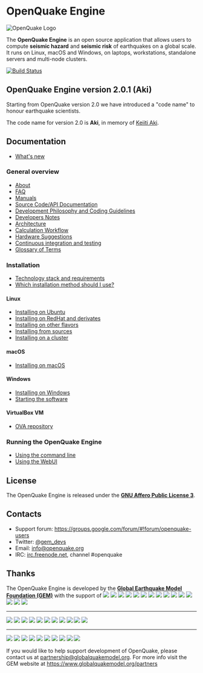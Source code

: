 # OpenQuake Engine

![OpenQuake Logo](https://github.com/gem/oq-infrastructure/raw/master/logos/oq-logo.png)

The **OpenQuake Engine** is an open source application that allows users to compute **seismic hazard** and **seismic risk** of earthquakes on a global scale. It runs on Linux, macOS and Windows, on laptops, workstations, standalone servers and multi-node clusters.

[![Build Status](https://ci.openquake.org/job/master_oq-engine/badge/icon)](https://ci.openquake.org/job/master_oq-engine/)

## OpenQuake Engine version 2.0.1 (Aki)

Starting from OpenQuake version 2.0 we have introduced a "code name" to honour earthquake scientists.

The code name for version 2.0 is **Aki**, in memory of [Keiiti Aki](https://en.wikipedia.org/wiki/Keiiti_Aki).

## Documentation

* [What's new](https://github.com/gem/oq-engine/blob/engine-2.0/doc/whats-new.md)

### General overview

* [About](https://github.com/gem/oq-engine/blob/engine-2.0/doc/about.md)
* [FAQ](https://github.com/gem/oq-engine/blob/engine-2.0/doc/faq.md)
* [Manuals](http://storage.globalquakemodel.org/openquake/support/documentation/engine/#manual-latest-stable)
* [Source Code/API Documentation](http://docs.openquake.org/oq-engine/)
* [Development Philosophy and Coding Guidelines](https://github.com/gem/oq-engine/blob/engine-2.0/doc/development-guidelines.md)
* [Developers Notes](https://github.com/gem/oq-engine/blob/engine-2.0/doc/development-notes.md)
* [Architecture](https://github.com/gem/oq-engine/blob/engine-2.0/doc/architecture.md)
* [Calculation Workflow](https://github.com/gem/oq-engine/blob/engine-2.0/doc/calculation-workflow.md)
* [Hardware Suggestions](https://github.com/gem/oq-engine/blob/engine-2.0/doc/hardware-suggestions.md)
* [Continuous integration and testing](https://github.com/gem/oq-engine/blob/engine-2.0/doc/testing.md)
* [Glossary of Terms](https://github.com/gem/oq-engine/blob/engine-2.0/doc/glossary.md)

### Installation

* [Technology stack and requirements](https://github.com/gem/oq-engine/blob/engine-2.0/doc/requirements.md)
* [Which installation method should I use?](https://github.com/gem/oq-engine/blob/engine-2.0/doc/installing/overview.md)

#### Linux

* [Installing on Ubuntu](https://github.com/gem/oq-engine/blob/engine-2.0/doc/installing/ubuntu.md)
* [Installing on RedHat and derivates](https://github.com/gem/oq-engine/blob/engine-2.0/doc/installing/rhel.md)
* [Installing on other flavors](https://github.com/gem/oq-engine/blob/engine-2.0/doc/installing/linux-generic.md)
* [Installing from sources](https://github.com/gem/oq-engine/blob/engine-2.0/doc/installing/development.md)
* [Installing on a cluster](https://github.com/gem/oq-engine/blob/engine-2.0/doc/installing/cluster.md)

#### macOS

* [Installing on macOS](https://github.com/gem/oq-engine/blob/engine-2.0/doc/installing/macos.md)

#### Windows

* [Installing on Windows](https://github.com/gem/oq-engine/blob/engine-2.0/doc/installing/windows.md)
* [Starting the software](https://github.com/gem/oq-engine/blob/engine-2.0/doc/running/windows.md)

#### VirtualBox VM

* [OVA repository](https://www.globalquakemodel.org/ova/stable/)

### Running the OpenQuake Engine

* [Using the command line](https://github.com/gem/oq-engine/blob/engine-2.0/doc/running/unix.md)
* [Using the WebUI](https://github.com/gem/oq-engine/blob/engine-2.0/doc/running/server.md)


## License

The OpenQuake Engine is released under the **[GNU Affero Public License 3](https://github.com/gem/oq-engine/blob/engine-2.0/LICENSE)**.

## Contacts

* Support forum: https://groups.google.com/forum/#!forum/openquake-users
* Twitter: [@gem_devs](https://twitter.com/gem_devs)
* Email: info@openquake.org
* IRC: [irc.freenode.net](https://webchat.freenode.net/), channel #openquake

## Thanks

The OpenQuake Engine is developed by the **[Global Earthquake Model Foundation (GEM)](http://gem.foundation)** with the support of
![](https://github.com/gem/oq-infrastructure/raw/master/logos/aus.png)
![](https://github.com/gem/oq-infrastructure/raw/master/logos/cidigen.png)
![](https://github.com/gem/oq-infrastructure/raw/master/logos/sg_170x104.jpg)
![](https://github.com/gem/oq-infrastructure/raw/master/logos/gfz.png)
![](https://github.com/gem/oq-infrastructure/raw/master/logos/pcn.jpg)
![](https://github.com/gem/oq-infrastructure/raw/master/logos/nied.png)
![](https://github.com/gem/oq-infrastructure/raw/master/logos/nset.png)
![](https://github.com/gem/oq-infrastructure/raw/master/logos/morst.jpg)
![](https://github.com/gem/oq-infrastructure/raw/master/logos/RCN.jpg)
![](https://github.com/gem/oq-infrastructure/raw/master/logos/swiss_1.jpg)
![](https://github.com/gem/oq-infrastructure/raw/master/logos/tem.jpg)
![](https://github.com/gem/oq-infrastructure/raw/master/logos/TCIP-01.png)
![](https://github.com/gem/oq-infrastructure/raw/master/logos/nerc.png)
![](https://github.com/gem/oq-infrastructure/raw/master/logos/usaid_BsOsE8Z_QZnaG6c.jpg)
![](https://github.com/gem/oq-infrastructure/raw/master/logos/FUNVISIS_GEM_logo.png)

***

![](https://github.com/gem/oq-infrastructure/raw/master/logos/FMGlobal.jpg)
![](https://github.com/gem/oq-infrastructure/raw/master/logos/hannoverRe.jpg)
![](https://github.com/gem/oq-infrastructure/raw/master/logos/Nephila.jpg)
![](https://github.com/gem/oq-infrastructure/raw/master/logos/munichre_HwOCwR4.jpg)
![](https://github.com/gem/oq-infrastructure/raw/master/logos/zurich_3eh504q.jpg)
![](https://github.com/gem/oq-infrastructure/raw/master/logos/Air_JlQh6Ke.jpg)
![](https://github.com/gem/oq-infrastructure/raw/master/logos/sur_170x104.jpg)
![](https://github.com/gem/oq-infrastructure/raw/master/logos/EUCENTRE_BRAw8x4.jpg)
![](https://github.com/gem/oq-infrastructure/raw/master/logos/GiroJ.jpg)
![](https://github.com/gem/oq-infrastructure/raw/master/logos/arup.jpg)
![](https://github.com/gem/oq-infrastructure/raw/master/logos/OYO_1.jpg)

***

![](https://github.com/gem/oq-infrastructure/raw/master/logos/OECD.jpg)
![](https://github.com/gem/oq-infrastructure/raw/master/logos/worldbank_2.jpg)
![](https://github.com/gem/oq-infrastructure/raw/master/logos/ISDR.jpg)
![](https://github.com/gem/oq-infrastructure/raw/master/logos/Unesco.jpg)
![](https://github.com/gem/oq-infrastructure/raw/master/logos/iaspei.jpg)
![](https://github.com/gem/oq-infrastructure/raw/master/logos/iaee.jpg)
![](https://github.com/gem/oq-infrastructure/raw/master/logos/istructe.jpg)
![](https://github.com/gem/oq-infrastructure/raw/master/logos/cssc.jpg)
![](https://github.com/gem/oq-infrastructure/raw/master/logos/IRDRICSU.png)
![](https://github.com/gem/oq-infrastructure/raw/master/logos/EERI_GEM.png)

If you would like to help support development of OpenQuake, please contact us at [partnership@globalquakemodel.org](mailto:partnership@globalquakemodel.org).
For more info visit the GEM website at https://www.globalquakemodel.org/partners
